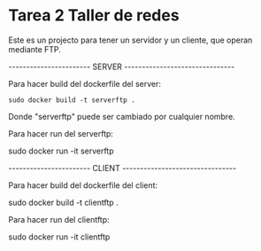 # Tarea 2 Taller de redes

Este es un projecto para tener un servidor y un cliente, que operan mediante FTP.

----------------------- SERVER -------------------------------

Para hacer build del dockerfile del server:

```sudo docker build -t serverftp .```

Donde "serverftp" puede ser cambiado por cualquier nombre.

Para hacer run del serverftp:

sudo docker run -it serverftp

----------------------- CLIENT --------------------------------

Para hacer build del dockerfile del client:

sudo docker build -t clientftp .

Para hacer run del clientftp:

sudo docker run -it clientftp

